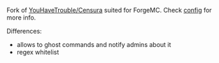 Fork of [YouHaveTrouble/Censura](https://github.com/YouHaveTrouble/Censura) suited for ForgeMC. Check [config](https://github.com/ForgeMC/ForgeCensura/blob/master/src/main/resources/config.yml) for more info.

Differences:
- allows to ghost commands and notify admins about it
- regex whitelist
